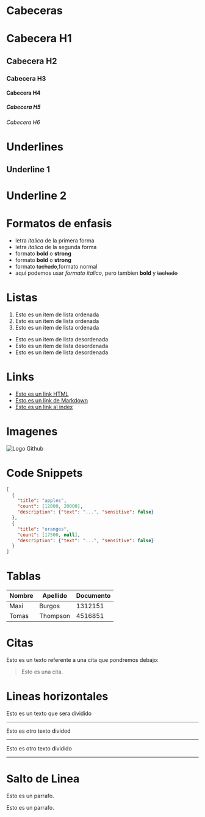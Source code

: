 # Cabeceras
# Cabecera H1
## Cabecera H2
### Cabecera H3
#### Cabecera H4
##### Cabecera H5
###### Cabecera H6

# Underlines
Underline 1
-----------
Underline 2
============

# Formatos de enfasis
- letra *italica* de la primera forma
- letra _italica_ de la segunda forma
- formato **bold** o **strong**
- formato __bold__ o __strong__ 
- formato ~~tachado~~,formato normal
- aqui podemos usar *formato italico*, pero tambien **bold** y ~~tachado~~

# Listas
1. Esto es un item de lista ordenada
1. Esto es un item de lista ordenada
1. Esto es un item de lista ordenada

- Esto es un item de lista desordenada
- Esto es un item de lista desordenada
- Esto es un item de lista desordenada

# Links
- <a href="http://www.google.com">Esto es un link HTML</a>
- [Esto es un link de Markdown](http://www.google.com)
- [Esto es un link al index](index.html)
# Imagenes
![Logo Github](https://github.githubassets.com/images/modules/logos_page/GitHub-Mark.png)

# Code Snippets
```JSON
[
  {
    "title": "apples",
    "count": [12000, 20000],
    "description": {"text": "...", "sensitive": false}
  },
  {
    "title": "oranges",
    "count": [17500, null],
    "description": {"text": "...", "sensitive": false}
  }
]
```
# Tablas
| Nombre | Apellido | Documento |
| ------ | -------- | --------- |
| Maxi | Burgos | 1312151 |
| Tomas | Thompson | 4516851 |

# Citas 
Esto es un texto referente a una cita que pondremos debajo:
> Esto es una cita.

# Lineas horizontales
Esto es un texto que sera dividido

---
Esto es otro texto dividod

***
Esto es otro texto dividido

___

# Salto de Linea
Esto es un parrafo.

Esto es un parrafo.
